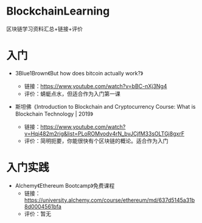 # BlockchainLearning
区块链学习资料汇总+链接+评价



# 入门
- 3Blue1Brown《But how does bitcoin actually work?》
  - 链接：https://www.youtube.com/watch?v=bBC-nXj3Ng4
  - 评价：蜻蜓点水，但适合作为入门第一课



- 斯坦佛《Introduction to Blockchain and Cryptocurrency Course: What is Blockchain Technology | 2019》
  - 链接：https://www.youtube.com/watch?v=Hqi482m2rig&list=PLoROMvodv4rN_bvJCjfM33sOLTGj8gxrF
  - 评价：简明扼要，你能很快有个区块链的概论。适合作为入门
 

# 入门实践
- Alchemy《Ethereum Bootcamp》免费课程
  - 链接：https://university.alchemy.com/course/ethereum/md/637d5145a31b8d0004561bfa
  - 评价：暂无
